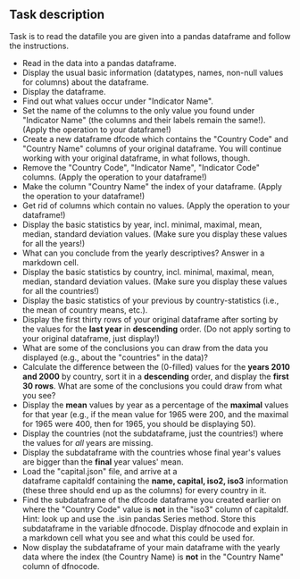 
## **Task description**

Task is to read the datafile you are given into a pandas dataframe and follow the instructions.

- Read in the data into a pandas dataframe.
- Display the usual basic information (datatypes, names, non-null values for columns) about the dataframe.
- Display the dataframe.
- Find out what values occur under "Indicator Name".
- Set the name of the columns to the only value you found under "Indicator Name" (the columns and their labels remain the same!). (Apply the operation to your dataframe!)
- Create a new dataframe dfcode which contains the "Country Code" and "Country Name" columns of your original dataframe. You will continue working with your original dataframe, in what follows, though.
- Remove the "Country Code", "Indicator Name", "Indicator Code" columns. (Apply the operation to your dataframe!)
- Make the column "Country Name" the index of your dataframe. (Apply the operation to your dataframe!)
- Get rid of columns which contain no values. (Apply the operation to your dataframe!)
- Display the basic statistics by year, incl. minimal, maximal, mean, median, standard deviation values. (Make sure you display these values for all the years!)
- What can you conclude from the yearly descriptives? Answer in a markdown cell.
- Display the basic statistics by country, incl. minimal, maximal, mean, median, standard deviation values. (Make sure you display these values for all the countries!)
- Display the basic statistics of your previous by country-statistics (i.e., the mean of country means, etc.).
- Display the first thirty rows of your original dataframe after sorting by the values for the **last year** in **descending** order. (Do not apply sorting to your original dataframe, just display!)
- What are some of the conclusions you can draw from the data you displayed (e.g., about the "countries" in the data)?
- Calculate the difference between the (0-filled) values for the **years 2010 and 2000** by country, sort it in a **descending** order, and display the **first 30 rows**. What are some of the conclusions you could draw from what you see?
- Display the **mean** values by year as a percentage of the **maximal** values for that year (e.g., if the mean value for 1965 were 200, and the maximal for 1965 were 400, then for 1965, you should be displaying 50).
- Display the countries (not the subdataframe, just the countries!) where the values for *all* years are missing.
- Display the subdataframe with the countries whose final year's values are bigger than the **final** year values' mean.
- Load the "capital.json" file, and arrive at a dataframe capitaldf containing the **name, capital, iso2, iso3** information (these three should end up as the columns) for every country in it.
- Find the subdataframe of the dfcode dataframe you created earlier on where the "Country Code" value is **not** in the "iso3" column of capitaldf. Hint: look up and use the .isin pandas Series method. Store this subdataframe in the variable dfnocode. Display dfnocode and explain in a markdown cell what you see and what this could be used for.
- Now display the subdataframe of your main dataframe with the yearly data where the index (the Country Name) is **not** in the "Country Name" column of dfnocode.
